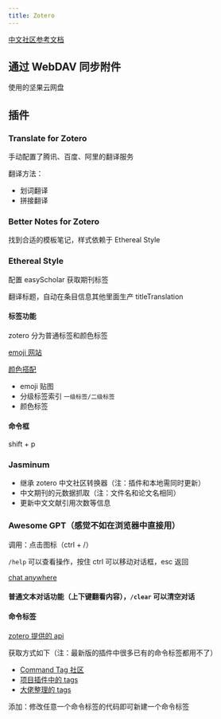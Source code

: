 ```yaml
---
title: Zotero
---
```


[中文社区参考文档](https://zotero-chinese.com/user-guide/)

## 通过 WebDAV 同步附件

使用的坚果云网盘

## 插件

### Translate for Zotero

手动配置了腾讯、百度、阿里的翻译服务

翻译方法：

- 划词翻译
- 拼接翻译

### Better Notes for Zotero

找到合适的模板笔记，样式依赖于 Ethereal Style

### Ethereal Style

配置 easyScholar 获取期刊标签

翻译标题，自动在条目信息其他里面生产 titleTranslation

#### 标签功能

zotero 分为普通标签和颜色标签

[emoji 网站](https://www.emojiall.com/zh-hans/all-emojis)

[颜色搭配](https://www.jyshare.com/more/colorpad/)

- emoji 贴图
- 分级标签索引 `一级标签/二级标签`
- 颜色标签

#### 命令框

shift + p

### Jasminum

- 继承 zotero 中文社区转换器（注：插件和本地需同时更新）
- 中文期刊的元数据抓取（注：文件名和论文名相同）
- 更新中文文献引用次数等信息

### Awesome GPT（感觉不如在浏览器中直接用）

调用：点击图标（ctrl + /）

`/help` 可以查看操作，按住 ctrl 可以移动对话框，esc 返回

[chat anywhere](https://github.com/chatanywhere/GPT_API_free)

#### 普通文本对话功能（上下键翻看内容），`/clear` 可以清空对话

#### 命令标签

[zotero 提供的 api](https://github.com/MuiseDestiny/zotero-gpt/blob/bootstrap/src/modules/Meet/api.ts)

获取方式如下（注：最新版的插件中很多已有的命令标签都用不了）

- [Command Tag 社区](https://github.com/MuiseDestiny/zotero-gpt/discussions/3)
- [项目插件中的 tags](https://github.com/MuiseDestiny/zotero-gpt/tree/bootstrap/tags)
- [大佬整理的 tags](https://github.com/jackhanyuan/zotero-better-plugin?tab=readme-ov-file#command-tag)

添加：修改任意一个命令标签的代码即可新建一个命令标签
